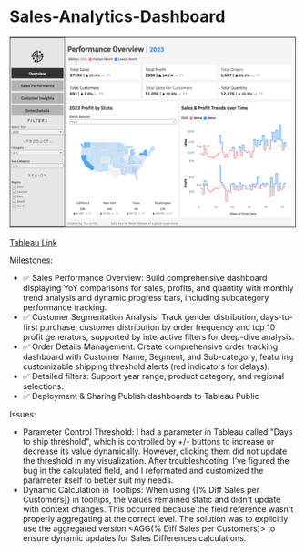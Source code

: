 # Sales-Analytics-Dashboard

<img src="dashboard.png" width="700">

[Tableau Link](https://public.tableau.com/views/Sales-Dashboard_17384750055410/OverviewDashboard?:language=en-US&publish=yes&:sid=&:redirect=auth&:display_count=n&:origin=viz_share_link)

Milestones: 
* ✅ Sales Performance Overview: Build comprehensive dashboard displaying YoY comparisons for sales, profits, and quantity with monthly trend analysis and dynamic progress bars, including subcategory performance tracking.
* ✅ Customer Segmentation Analysis: Track gender distribution, days-to-first purchase, customer distribution by order frequency and top 10 profit generators, supported by interactive filters for deep-dive analysis.
* ✅ Order Details Management: Create comprehensive order tracking dashboard with Customer Name, Segment, and Sub-category, featuring customizable shipping threshold alerts (red indicators for delays).
* ✅ Detailed filters: Support year range, product category, and regional selections.
* ✅ Deployment & Sharing Publish dashboards to Tableau Public



Issues:
* Parameter Control Threshold: I had a parameter in Tableau called "Days to ship threshold", which is controlled by +/- buttons to increase or decrease its value dynamically. However, clicking them did not update the threshold in my visualization. After troubleshooting, I’ve figured the bug in the calculated field, and I reformated and customized the parameter itself to better suit my needs.
* Dynamic Calculation in Tooltips: When using {[% Diff Sales per Customers]} in tooltips, the values remained static and didn't update with context changes. This occurred because the field reference wasn't properly aggregating at the correct level. The solution was to explicitly use the aggregated version <AGG(% Diff Sales per Customers)> to ensure dynamic updates for Sales Differences calculations.
